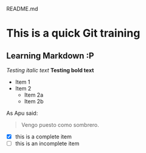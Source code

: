 README.md

# This is a quick Git training

## Learning Markdown :P

*Testing italic text*
**Testing bold text**

*	Item 1
*	Item 2
	*	Item 2a
	*	Item 2b


As Apu said:

> Vengo puesto como sombrero.


- [x] this is a complete item
- [ ] this is an incomplete item